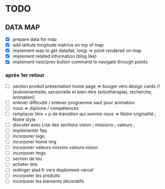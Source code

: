 # TODO

## DATA MAP

- [x] prepare data for map
- [x] add latitute longitude matrice on top of map
- [x] implement way to get data(lat, long) => point rendered on map
- [x] implement related information (blog like)
- [x] implement next/prev button command to navigate through points

### aprés 1er retour

- [ ] section produit présentation home page => bouger vers design cards // [evènementielle, sensorielle et bien-être (arbothérapie), recherche, animation]
- [ ] enlever difficulté / enlever programme sauf pour animation
- [ ] nous => diplome / compétences
- [ ] remplacer titre + p de transition qui somme nous => Notre originalité ; Notre style
- [ ] discuter avec Lise des sections vision ; missions ; valeurs ;
- [ ] implémenter faq
- [ ] incorporer logo
- [ ] incorporer home img
- [ ] incorporer valeurs mission valeurs vision
- [ ] incorporer imgs
- [ ] section de lou
- [ ] acheter dns
- [ ] rediriger alad.fr vers deploiment vercel
- [ ] incorporer les produits
- [ ] incorporer les elements décoratifs

